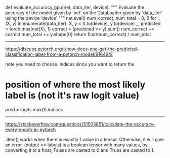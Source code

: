 

<!--
 * @version:
 * @Author:  StevenJokess https://github.com/StevenJokess
 * @Date: 2020-12-20 00:12:39
 * @LastEditors:  StevenJokess https://github.com/StevenJokess
 * @LastEditTime: 2020-12-20 00:26:33
 * @Description:
 * @TODO::
 * @Reference:https://github.com/NishantTharani/LearningDeepLearning/blob/master/d2l.ai/Ch7/util.ipynb
 * https://stackoverflow.com/questions/51503851/calculate-the-accuracy-every-epoch-in-pytorch
-->
def evaluate_accuracy_gpu(net, data_iter, device):
    """
    Evaluate the accuracy of the model given by 'net' on
    the DataLoader given by 'data_iter' using the device 'device'
    """
    net.eval()
    num_correct, num_total = 0, 0
    for i, (X, y) in enumerate(data_iter):
        X, y = X.to(device), y.to(device)
        _, predicted = torch.max(net(X), 1)
        correct = (predicted == y).sum()
        num_correct += correct
        num_total += y.shape[0]
    return float(num_correct) / num_total

---

https://discuss.pytorch.org/t/how-does-one-get-the-predicted-classification-label-from-a-pytorch-model/91649/2

note you need to choose .indices since you want to return the
# position of where the most likely label is (not it's raw logit value)
pred = logits.max(1).indices

---
https://stackoverflow.com/questions/51503851/calculate-the-accuracy-every-epoch-in-pytorch

.item() works when there is exactly 1 value in a tensor. Otherwise, it will give an error. (output == labels) is a boolean tensor with many values, by converting it to a float, Falses are casted to 0 and Trues are casted to 1.
